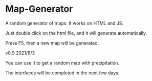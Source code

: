 # Map-Generator
A random generator of maps. It works on HTML and JS.

Just double click on the html file, and it will generate automatically.

Press F5, then a new map will be generated.


v0.9 2021/6/3

You can use it to get a random map with precipitation.

The interfaces will be completed in the next few days.
